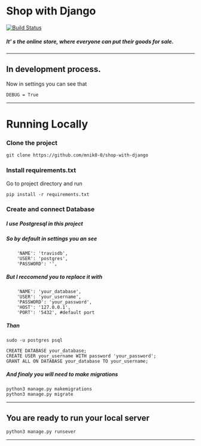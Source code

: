 # Shop with Django

[![Build Status](https://travis-ci.org/mnik0-0/shop-with-django.svg?branch=master)](https://travis-ci.org/github/mnik0-0/shop-with-django)

##### It' s the online store, where everyone can put their goods for sale.
***
## In development process. 
Now in settings you can see that 

```
DEBUG = True
```
***
# Running Locally

### Clone the project
```
git clone https://github.com/mnik0-0/shop-with-django
```

### Install requirements.txt 
Go to project directory and run
```
pip install -r requirements.txt
```

### Create and connect Database
##### I use Postgresql in this project
##### So by default in settings you an see
```
    'NAME': 'travisdb',
    'USER': 'postgres',
    'PASSWORD': '',
```
##### But I reccomend you to replace it with 
```
    'NAME': 'your_database',
    'USER': 'your_username',
    'PASSWORD': 'your_password',
    'HOST': '127.0.0.1',
    'PORT': '5432', #default port
```
##### Than
```
sudo -u postgres psql
```
```
CREATE DATABASE your_database;
CREATE USER your_username WITH password 'your_password';
GRANT ALL ON DATABASE your_database TO your_username;
```

##### And finaly you will need to make migrations
```
python3 manage.py makemigrations
python3 manage.py migrate
```
***
## You are ready to run your local server
```
python3 manage.py runsever
```
***
